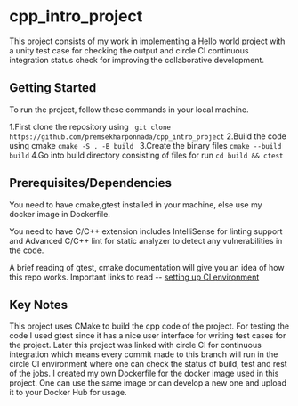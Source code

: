 # cpp_intro_project

This project consists of my work in implementing a Hello world project with a unity test case for checking the output and circle CI continuous integration status check for improving the collaborative development.

## Getting Started

To run the project, follow these commands in your local machine.

1.First clone the repository using ` git clone https://github.com/premsekharponnada/cpp_intro_project`
2.Build the code using cmake `cmake -S . -B build `
3.Create the binary files `cmake --build build`
4.Go into build directory consisting of files for run `cd build && ctest`

## Prerequisites/Dependencies

You need to have cmake,gtest installed in your machine, else use my docker image in Dockerfile.

You need to have C/C++ extension includes IntelliSense for linting support and Advanced C/C++ lint for static analyzer to detect any vulnerabilities in the code.

A brief reading of gtest, cmake documentation will give you an idea of how this repo works.
Important links to read -- [setting up CI environment][cpp-url]

## Key Notes

This project uses CMake to build the cpp code of the project. For testing the code I used gtest since it has a nice user interface for writing test cases for the project. Later this project was linked with circle CI for continuous integration which means every commit made to this branch will run in the circle CI environment where one can check the status of build, test and rest of the jobs. I created my own Dockerfile for the docker image used in this project. One can use the same image or can develop a new one and upload it to your Docker Hub for usage.

[cpp-url]: https://levelup.gitconnected.com/how-to-combine-c-cmake-googletest-circleci-docker-and-why-e02d76c060a3
